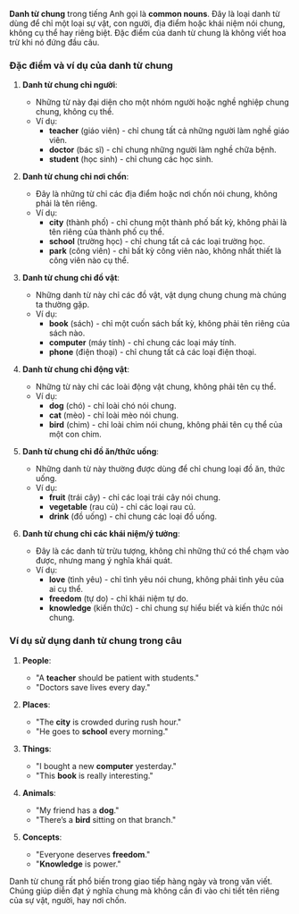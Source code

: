 **Danh từ chung** trong tiếng Anh gọi là **common nouns**. Đây là loại danh từ dùng để chỉ một loại sự vật, con người, địa điểm hoặc khái niệm nói chung, không cụ thể hay riêng biệt. Đặc điểm của danh từ chung là không viết hoa trừ khi nó đứng đầu câu.  

### Đặc điểm và ví dụ của danh từ chung

1. **Danh từ chung chỉ người**:
   - Những từ này đại diện cho một nhóm người hoặc nghề nghiệp chung chung, không cụ thể.
   - Ví dụ: 
     - **teacher** (giáo viên) - chỉ chung tất cả những người làm nghề giáo viên.
     - **doctor** (bác sĩ) - chỉ chung những người làm nghề chữa bệnh.
     - **student** (học sinh) - chỉ chung các học sinh.

2. **Danh từ chung chỉ nơi chốn**:
   - Đây là những từ chỉ các địa điểm hoặc nơi chốn nói chung, không phải là tên riêng.
   - Ví dụ:
     - **city** (thành phố) - chỉ chung một thành phố bất kỳ, không phải là tên riêng của thành phố cụ thể.
     - **school** (trường học) - chỉ chung tất cả các loại trường học.
     - **park** (công viên) - chỉ bất kỳ công viên nào, không nhất thiết là công viên nào cụ thể.

3. **Danh từ chung chỉ đồ vật**:
   - Những danh từ này chỉ các đồ vật, vật dụng chung chung mà chúng ta thường gặp.
   - Ví dụ:
     - **book** (sách) - chỉ một cuốn sách bất kỳ, không phải tên riêng của sách nào.
     - **computer** (máy tính) - chỉ chung các loại máy tính.
     - **phone** (điện thoại) - chỉ chung tất cả các loại điện thoại.

4. **Danh từ chung chỉ động vật**:
   - Những từ này chỉ các loài động vật chung, không phải tên cụ thể.
   - Ví dụ:
     - **dog** (chó) - chỉ loài chó nói chung.
     - **cat** (mèo) - chỉ loài mèo nói chung.
     - **bird** (chim) - chỉ loài chim nói chung, không phải tên cụ thể của một con chim.

5. **Danh từ chung chỉ đồ ăn/thức uống**:
   - Những danh từ này thường được dùng để chỉ chung loại đồ ăn, thức uống.
   - Ví dụ:
     - **fruit** (trái cây) - chỉ các loại trái cây nói chung.
     - **vegetable** (rau củ) - chỉ các loại rau củ.
     - **drink** (đồ uống) - chỉ chung các loại đồ uống.

6. **Danh từ chung chỉ các khái niệm/ý tưởng**:
   - Đây là các danh từ trừu tượng, không chỉ những thứ có thể chạm vào được, nhưng mang ý nghĩa khái quát.
   - Ví dụ:
     - **love** (tình yêu) - chỉ tình yêu nói chung, không phải tình yêu của ai cụ thể.
     - **freedom** (tự do) - chỉ khái niệm tự do.
     - **knowledge** (kiến thức) - chỉ chung sự hiểu biết và kiến thức nói chung.

### Ví dụ sử dụng danh từ chung trong câu

1. **People**:
   - "A **teacher** should be patient with students."
   - "Doctors save lives every day."

2. **Places**:
   - "The **city** is crowded during rush hour."
   - "He goes to **school** every morning."

3. **Things**:
   - "I bought a new **computer** yesterday."
   - "This **book** is really interesting."

4. **Animals**:
   - "My friend has a **dog**."
   - "There’s a **bird** sitting on that branch."

5. **Concepts**:
   - "Everyone deserves **freedom**."
   - "**Knowledge** is power."

Danh từ chung rất phổ biến trong giao tiếp hàng ngày và trong văn viết. Chúng giúp diễn đạt ý nghĩa chung mà không cần đi vào chi tiết tên riêng của sự vật, người, hay nơi chốn.